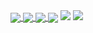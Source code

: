 <a href="https://github.com/Shu-Nogami/github-readme-stats">
  <img align="center" src="https://github-readme-stats.vercel.app/api?username=Shu-Nogami&show_icons=true&theme=dark&line_height=20" />
</a>
<a href="https://github.com/Shu-Nogami/github-readme-stats">
  <img align="center" src="https://github-readme-stats.vercel.app/api/top-langs/?username=Shu-Nogami&layout=compact&theme=dark" />
</a>
<a href="https://github.com/Shu-Nogami/github-profile-trophy">
  <img align="center" src="https://github-profile-trophy.vercel.app/?username=Shu-Nogami&theme=onedark&column=-1" />
</a>
<img align="center" src="http://github-profile-summary-cards.vercel.app/api/cards/profile-details?username=Shu-Nogami&theme=github_dark" />
<img src="http://github-profile-summary-cards.vercel.app/api/cards/productive-time?username=Shu-Nogami&theme=github_dark&utcOffset=9" />
<img src="http://github-profile-summary-cards.vercel.app/api/cards/repos-per-language?username=Shu-Nogami&theme=github_dark" />
